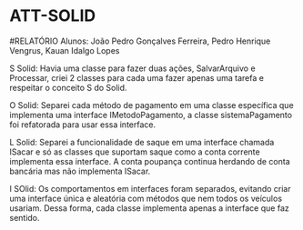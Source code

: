 # ATT-SOLID
#RELATÓRIO
Alunos: João Pedro Gonçalves Ferreira, Pedro Henrique Vengrus, Kauan Idalgo Lopes

S Solid:
Havia uma classe para fazer duas ações, SalvarArquivo e Processar, criei 2 classes para cada uma fazer apenas uma tarefa e respeitar o conceito S do Solid.

O Solid:
Separei cada método de pagamento em uma classe específica que implementa uma interface IMetodoPagamento, a classe sistemaPagamento foi refatorada para usar essa interface. 

L Solid:
Separei a funcionalidade de saque em uma interface chamada ISacar e só as classes que suportam saque como a conta corrente implementa essa interface. A conta poupança continua herdando de conta bancária mas não implementa ISacar.

I SOlid:
Os comportamentos em interfaces foram separados, evitando criar uma interface única e aleatória com métodos que nem todos os veículos usariam. Dessa forma, cada classe implementa apenas a interface que faz sentido.
